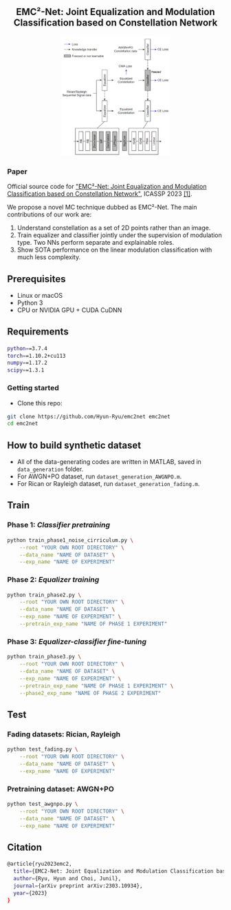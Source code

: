 <h2 align="center">EMC²-Net: Joint Equalization and Modulation Classification based on Constellation Network</h2>

<p align="center">
<img width="50%" src="figure/emc2-net-rev3.PNG" class="center">
</p>

### Paper
Official source code for ["EMC²-Net: Joint Equalization and Modulation Classification based on Constellation Network"](https://arxiv.org/abs/2303.10934), ICASSP 2023 [[1]](#ref).

We propose a novel MC technique dubbed as EMC²-Net. The main contributions of our work are:
1. Understand constellation as a set of 2D points rather than an image.
2. Train equalizer and classifier jointly under the supervision of modulation type. Two NNs perform separate and explainable roles.
3. Show SOTA performance on the linear modulation classification with much less complexity.

## Prerequisites
- Linux or macOS
- Python 3
- CPU or NVIDIA GPU + CUDA CuDNN

## Requirements
```bash
python==3.7.4
torch==1.10.2+cu113
numpy==1.17.2
scipy==1.3.1
```

### Getting started

- Clone this repo:
```bash
git clone https://github.com/Hyun-Ryu/emc2net emc2net
cd emc2net
```

## How to build synthetic dataset
- All of the data-generating codes are written in MATLAB, saved in `data_generation` folder.
- For AWGN+PO dataset, run `dataset_generation_AWGNPO.m`.
- For Rican or Rayleigh dataset, run `dataset_generation_fading.m`.

## Train
### Phase 1: *Classifier pretraining*
```bash
python train_phase1_noise_cirriculum.py \
    --root "YOUR OWN ROOT DIRECTORY" \
    --data_name "NAME OF DATASET" \
    --exp_name "NAME OF EXPERIMENT"
```

### Phase 2: *Equalizer training*
```bash
python train_phase2.py \
    --root "YOUR OWN ROOT DIRECTORY" \
    --data_name "NAME OF DATASET" \
    --exp_name "NAME OF EXPERIMENT" \
    --pretrain_exp_name "NAME OF PHASE 1 EXPERIMENT"
```

### Phase 3: *Equalizer-classifier fine-tuning*
```bash
python train_phase3.py \
    --root "YOUR OWN ROOT DIRECTORY" \
    --data_name "NAME OF DATASET" \
    --exp_name "NAME OF EXPERIMENT" \
    --pretrain_exp_name "NAME OF PHASE 1 EXPERIMENT" \
    --phase2_exp_name "NAME OF PHASE 2 EXPERIMENT"
```

## Test
### Fading datasets: Rician, Rayleigh
```bash
python test_fading.py \
    --root "YOUR OWN ROOT DIRECTORY" \
    --data_name "NAME OF DATASET" \
    --exp_name "NAME OF EXPERIMENT"
```

### Pretraining dataset: AWGN+PO
```bash
python test_awgnpo.py \
    --root "YOUR OWN ROOT DIRECTORY" \
    --data_name "NAME OF DATASET" \
    --exp_name "NAME OF EXPERIMENT"
```

## Citation
<a name="ref"></a>
```bash
@article{ryu2023emc2,
  title={EMC2-Net: Joint Equalization and Modulation Classification based on Constellation Network},
  author={Ryu, Hyun and Choi, Junil},
  journal={arXiv preprint arXiv:2303.10934},
  year={2023}
}
```